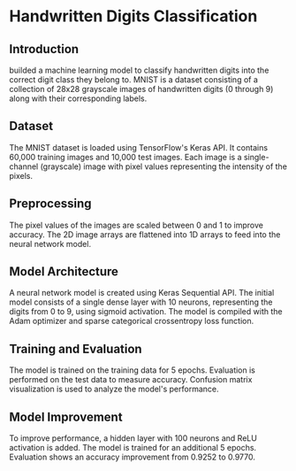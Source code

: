 # Handwritten Digits Classification

## Introduction
builded a machine learning model to classify handwritten digits into the correct digit class they belong to. MNIST is a dataset consisting of a collection of 28x28 grayscale images of handwritten digits (0 through 9) along with their corresponding labels.

## Dataset
The MNIST dataset is loaded using TensorFlow's Keras API. It contains 60,000 training images and 10,000 test images. Each image is a single-channel (grayscale) image with pixel values representing the intensity of the pixels.

## Preprocessing
The pixel values of the images are scaled between 0 and 1 to improve accuracy. The 2D image arrays are flattened into 1D arrays to feed into the neural network model.

## Model Architecture
A neural network model is created using Keras Sequential API. The initial model consists of a single dense layer with 10 neurons, representing the digits from 0 to 9, using sigmoid activation. The model is compiled with the Adam optimizer and sparse categorical crossentropy loss function.

## Training and Evaluation
The model is trained on the training data for 5 epochs. Evaluation is performed on the test data to measure accuracy. Confusion matrix visualization is used to analyze the model's performance.

## Model Improvement
To improve performance, a hidden layer with 100 neurons and ReLU activation is added. The model is trained for an additional 5 epochs. Evaluation shows an accuracy improvement from 0.9252 to 0.9770.
